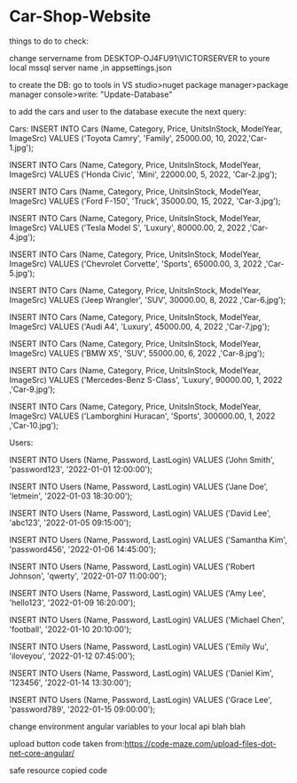 # Car-Shop-Website
 
things to do to check:

change servername from DESKTOP-OJ4FU91\\VICTORSERVER to youre local mssql server name ,in appsettings.json

to create the DB: go to tools in VS studio>nuget package manager>package manager console>write: "Update-Database"

to add the cars and user to the database execute the next query:

Cars:
INSERT INTO Cars (Name, Category, Price, UnitsInStock, ModelYear, ImageSrc)
VALUES ('Toyota Camry', 'Family', 25000.00, 10, 2022,'Car-1.jpg');

INSERT INTO Cars (Name, Category, Price, UnitsInStock, ModelYear, ImageSrc)
VALUES ('Honda Civic', 'Mini', 22000.00, 5, 2022, 'Car-2.jpg');

INSERT INTO Cars (Name, Category, Price, UnitsInStock, ModelYear, ImageSrc)
VALUES ('Ford F-150', 'Truck', 35000.00, 15, 2022, 'Car-3.jpg');

INSERT INTO Cars (Name, Category, Price, UnitsInStock, ModelYear, ImageSrc)
VALUES ('Tesla Model S', 'Luxury', 80000.00, 2, 2022 ,'Car-4.jpg');

INSERT INTO Cars (Name, Category, Price, UnitsInStock, ModelYear, ImageSrc)
VALUES ('Chevrolet Corvette', 'Sports', 65000.00, 3, 2022 ,'Car-5.jpg');

INSERT INTO Cars (Name, Category, Price, UnitsInStock, ModelYear, ImageSrc)
VALUES ('Jeep Wrangler', 'SUV', 30000.00, 8, 2022 ,'Car-6.jpg');

INSERT INTO Cars (Name, Category, Price, UnitsInStock, ModelYear, ImageSrc)
VALUES ('Audi A4', 'Luxury', 45000.00, 4, 2022 ,'Car-7.jpg');

INSERT INTO Cars (Name, Category, Price, UnitsInStock, ModelYear, ImageSrc)
VALUES ('BMW X5', 'SUV', 55000.00, 6, 2022 ,'Car-8.jpg');

INSERT INTO Cars (Name, Category, Price, UnitsInStock, ModelYear, ImageSrc)
VALUES ('Mercedes-Benz S-Class', 'Luxury', 90000.00, 1, 2022 ,'Car-9.jpg');

INSERT INTO Cars (Name, Category, Price, UnitsInStock, ModelYear, ImageSrc)
VALUES ('Lamborghini Huracan', 'Sports', 300000.00, 1, 2022 ,'Car-10.jpg');

Users:

INSERT INTO Users (Name, Password, LastLogin)
VALUES ('John Smith', 'password123', '2022-01-01 12:00:00');

INSERT INTO Users (Name, Password, LastLogin)
VALUES ('Jane Doe', 'letmein', '2022-01-03 18:30:00');

INSERT INTO Users (Name, Password, LastLogin)
VALUES ('David Lee', 'abc123', '2022-01-05 09:15:00');

INSERT INTO Users (Name, Password, LastLogin)
VALUES ('Samantha Kim', 'password456', '2022-01-06 14:45:00');

INSERT INTO Users (Name, Password, LastLogin)
VALUES ('Robert Johnson', 'qwerty', '2022-01-07 11:00:00');

INSERT INTO Users (Name, Password, LastLogin)
VALUES ('Amy Lee', 'hello123', '2022-01-09 16:20:00');

INSERT INTO Users (Name, Password, LastLogin)
VALUES ('Michael Chen', 'football', '2022-01-10 20:10:00');

INSERT INTO Users (Name, Password, LastLogin)
VALUES ('Emily Wu', 'iloveyou', '2022-01-12 07:45:00');

INSERT INTO Users (Name, Password, LastLogin)
VALUES ('Daniel Kim', '123456', '2022-01-14 13:30:00');

INSERT INTO Users (Name, Password, LastLogin)
VALUES ('Grace Lee', 'password789', '2022-01-15 09:00:00');



change environment angular variables to your local api blah blah


upload button code taken from:https://code-maze.com/upload-files-dot-net-core-angular/


safe resource copied code
